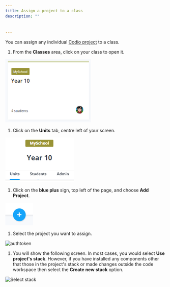 ```yaml
---
title: Assign a project to a class
description: ""


---
```



You can assign any individual [Codio project](/project/creating) to a class.

1. From the **Classes** area, click on your class to open it.
<img alt="authtoken" src="/img/manage_classes/year_10_class.png" class="simple"/>

1. Click on the **Units** tab, centre left of your screen.
<img alt="authtoken" src="/img/manage_classes/units_tab.png" class="simple"/>

1. Click on the **blue plus** sign, top left of the page, and choose **Add Project**.
<img alt="authtoken" src="/img/manage_classes/blue_plus.png" class="simple"/>

1. Select the project you want to assign.
<img alt="authtoken" src="/img/manage_classes/assign_project_to_class/select_project.png" class="simple"/>

1. You will show the following screen. In most cases, you would select **Use project's stack**. However, if you have installed any components other that those in the project's stack or made changes outside the code workspace then select the **Create new stack** option.
<img alt="Select stack" src="/img/manage_classes/assign_project_to_class/selectstack.png" class="simple"/>